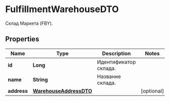 

# FulfillmentWarehouseDTO

Склад Маркета (FBY).

## Properties

Name | Type | Description | Notes
------------ | ------------- | ------------- | -------------
**id** | **Long** | Идентификатор склада. | 
**name** | **String** | Название склада. | 
**address** | [**WarehouseAddressDTO**](WarehouseAddressDTO.md) |  |  [optional]



